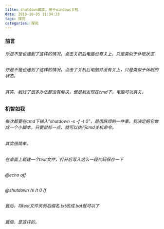 ```yaml
---
title: shutdown脚本，用于windows关机
date: 2016-10-05 11:34:33
tags: 探究
categories: 探究
---
```


### 前言
###### 你是不是也遇到了这样的情况，点击关机后电脑没有关上，只是类似于休眠状态
###### 你是不是也遇到了这样的情况，点击了关机后电脑并没有关上，只是类似于休眠的状态。
###### 其实，我找了很多办法都没有解决，但是我发现在cmd下，电脑可以真关。

### 机智如我
###### 每次都要在cmd下输入"shutdown -s -f -t 0"，是很麻烦的一件事。我决定把它做成一个小脚本，只要鼠标一点，就可以执行cmd关机命令。
###### 其实很简单。
###### 在桌面上新建一个text文件，打开后写入这么一段代码保存一下
###### @echo off
###### @shutdown /s /t 0 /f
###### 最后，将text文件夹的后缀名.txt改成.bat就可以了
###### 最后，是这样的。
